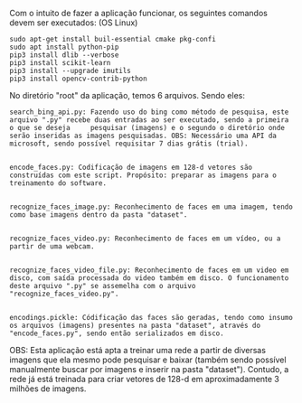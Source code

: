 Com o intuito de fazer a aplicação funcionar, os seguintes comandos devem ser executados: (OS Linux)

	sudo apt-get install buil-essential cmake pkg-confi
	sudo apt install python-pip
	pip3 install dlib --verbose
	pip3 install scikit-learn
	pip3 install --upgrade imutils
	pip3 install opencv-contrib-python
	
No diretório "root" da aplicação, temos 6 arquivos. Sendo eles:


    search_bing_api.py: Fazendo uso do bing como método de pesquisa, este arquivo ".py" recebe duas entradas ao ser executado, sendo a primeira o que se deseja 	pesquisar (imagens) e o segundo o diretório onde serão inseridas as imagens pesquisadas. OBS: Necessário uma API da microsoft, sendo possível requisitar 7 dias grátis (trial).
    
 		
    encode_faces.py: Codificação de imagens em 128-d vetores são construídas com este script. Propósito: preparar as imagens para o treinamento do software.


    recognize_faces_image.py: Reconhecimento de faces em uma imagem, tendo como base imagens dentro da pasta "dataset".


    recognize_faces_video.py: Reconhecimento de faces em um vídeo, ou a partir de uma webcam.


    recognize_faces_video_file.py: Reconhecimento de faces em um video em disco, com saída processada do video também em disco. O funcionamento deste arquivo ".py" se assemelha com o arquivo "recognize_faces_video.py".


    encodings.pickle: Códificação das faces são geradas, tendo como insumo os arquivos (imagens) presentes na pasta "dataset", através do "encode_faces.py", sendo então serializados em disco.
		


OBS: Esta aplicação está apta a treinar uma rede a partir de diversas imagens que ela mesmo pode pesquisar e baixar (também sendo possível manualmente buscar por imagens e inserir na pasta "dataset"). Contudo, a rede já está treinada para criar vetores de 128-d em aproximadamente 3 milhões de imagens.
